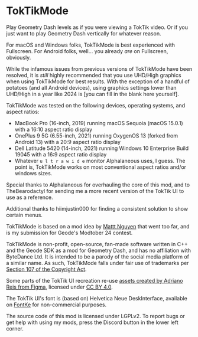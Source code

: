 # <c-25f4ee>Tok</c><c-fe2c55>Tik</c>Mode

Play <co>Geometry</c> <cj>Dash</c> levels as if you were viewing a TokTik video. Or if you just want to play <co>Geometry</c> <cj>Dash</c> vertically for whatever reason.

For <c-cdcdcd>macOS</c> and <c-00adef>Windows</c> folks, <c-25f4ee>Tok</c><c-fe2c55>Tik</c>Mode is best experienced with <cl>Fullscreen</c>. For <cg>Android</c> folks, well... you already *are* on Fullscreen, obviously.

<cy>While the infamous issues from previous versions of</c> <c-25f4ee>Tok</c><c-fe2c55>Tik</c>Mode <cy>have been resolved, it is *still* highly recommended that you use UHD/High graphics when using</c> <c-25f4ee>Tok</c><c-fe2c55>Tik</c>Mode <cy>for best results. With the exception of a handful of potatoes (and all Android devices), using graphics settings lower than UHD/High in a year like 2024 is [you can fill in the blank here yourself].</c>

<c-25f4ee>Tok</c><c-fe2c55>Tik</c>Mode was tested on the following devices, operating systems, and aspect ratios:
- <c-cdcdcd>MacBook Pro</c> (16-inch, 2019) running <c-cdcdcd>macOS</c> <c-2e88d6>Seq</c><c-f7a865>uoia</c> <c-cdcdcd>(macOS 15.0.1)</c> with a <cl>16:10</c> aspect ratio display
- <c-f50414>OnePlus 9 5G</c> (6.55-inch, 2021) running <c-0982ea>OxygenOS 13</c> (forked from <cg>Android 13</c>) with a <cl>20:9</c> aspect ratio display
- <c-007cb8>Dell Latitude 5420</c> (14-inch, 2021) running <c-00adef>Windows 10 Enterprise Build 19045</c> with a <cl>16:9</c> aspect ratio display
- Whatever `u l t r a w i d e` monitor <c-4c6e5d>Alp</c><c-73ab90>ha</c><c-bc419c>la</c><c-ce6087>n</c><c-ec9667>e</c><c-fcfc78>o</c><c-83da96>u</c><c-80d5dc>s</c> uses, I guess. The point is, <c-25f4ee>Tok</c><c-fe2c55>Tik</c>Mode works on most conventional aspect ratios and/or windows sizes.

Special thanks to <c-4c6e5d>Alp</c><c-73ab90>ha</c><c-bc419c>la</c><c-ce6087>n</c><c-ec9667>e</c><c-fcfc78>o</c><c-83da96>u</c><c-80d5dc>s</c> for overhauling the core of this mod, and to <c-c6afd9>The</c><c-a87ae6>Bear</c><c-daa5ff>o</c><c-e492ff>dac</c><c-f2ccff>tyl</c> for sending me a more recent version of the <c-25f4ee>Tok</c><c-fe2c55>Tik</c> UI to use as a reference.

Additional thanks to <c-ffff00>hi</c><c-ffffcc>im</c><c-ffff00>justin</c><c-ffffcc>000</c> for finding a consistent solution to show certain menus.

<c-25f4ee>Tok</c><c-fe2c55>Tik</c>Mode is based on a mod idea by [Mattt Nguyen](https://discord.com/users/899558162758266920) that went too far, and is my submission for <c-A379C0>G</c><c-CA869F>eo</c><c-DF8F8F>d</c><c-E1B29B>e</c>'s <co>Modtober 24</c> contest.

<c-25f4ee>Tok</c><c-fe2c55>Tik</c>Mode is non-profit, open-source, fan-made software written in C++ and the <c-A379C0>Ge</c><c-CA869F>od</c><c-DF8F8F>e S</c><c-E1B29B>DK</c> as a mod for <co>Geometry</c> <cj>Dash</c>, and has no affiliation with <c-305bb7>Byt</c><c-3d8aff>eDa</c><c-00c9ca>nce</c> <c-78e5df>Ltd.</c> It is intended to be a parody of the social media platform of a similar name. As such, <c-25f4ee>Tok</c><c-fe2c55>Tik</c>Mode falls under fair use of trademarks per [Section 107 of the Copyright Act](https://www.copyright.gov/title17/92chap1.html#107).

Some parts of the <c-25f4ee>Tok</c><c-fe2c55>Tik</c> UI recreation re-use [assets created by Adriano Reis from Figma](https://www.figma.com/community/file/865012298664294326/tiktok-ui-mockup-fully-customizable), licensed under [CC BY 4.0](https://creativecommons.org/licenses/by/4.0/).

The <c-25f4ee>Tok</c><c-fe2c55>Tik</c> UI's font is (based on) Helvetica Neue DeskInterface, available on [FontKe](https://eng.fontke.com/font/106860486/download/) for non-commercial purposes.

The source code of this mod is licensed under LGPLv2. To report bugs or get help with using my mods, press the Discord button in the lower left corner.